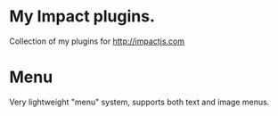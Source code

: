 # My Impact plugins.

Collection of my plugins for http://impactjs.com

# Menu
Very lightweight "menu" system, supports both text and image menus.